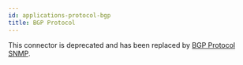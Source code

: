 ```yaml
---
id: applications-protocol-bgp
title: BGP Protocol
---
```


This connector is deprecated and has been replaced by [BGP Protocol SNMP](applications-protocol-bgp-snmp.md).